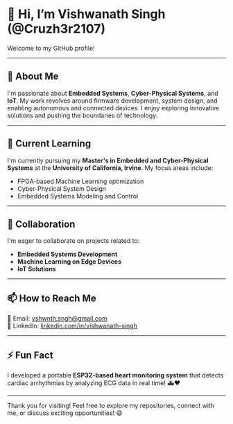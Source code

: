 # 👋 Hi, I’m Vishwanath Singh (@Cruzh3r2107)  

Welcome to my GitHub profile!  

---

## 👀 About Me  
I'm passionate about **Embedded Systems**, **Cyber-Physical Systems**, and **IoT**. My work revolves around firmware development, system design, and enabling autonomous and connected devices. I enjoy exploring innovative solutions and pushing the boundaries of technology.  

---

## 🌱 Current Learning  
I'm currently pursuing my **Master's in Embedded and Cyber-Physical Systems** at the **University of California, Irvine**. My focus areas include:  
- FPGA-based Machine Learning optimization  
- Cyber-Physical System Design  
- Embedded Systems Modeling and Control  

---

## 💞️ Collaboration  
I'm eager to collaborate on projects related to:  
- **Embedded Systems Development**  
- **Machine Learning on Edge Devices**  
- **IoT Solutions**  

---

## 📫 How to Reach Me  
📧 Email: [vshwnth.sngh@gmail.com](mailto:vshwnth.sngh@gmail.com)  
💼 LinkedIn: [linkedin.com/in/vishwanath-singh](https://linkedin.com/in/vishwanath-singh)  

---

## ⚡ Fun Fact  
I developed a portable **ESP32-based heart monitoring system** that detects cardiac arrhythmias by analyzing ECG data in real time! 🚑❤️  

---

Thank you for visiting! Feel free to explore my repositories, connect with me, or discuss exciting opportunities! 😄

